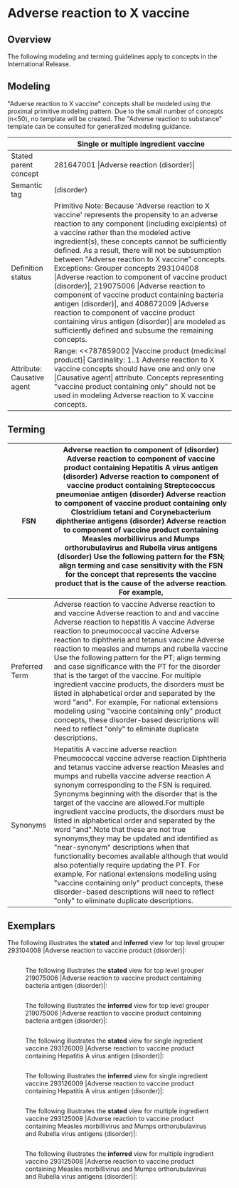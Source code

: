 # Adverse reaction to X vaccine

## Overview

The following modeling and terming guidelines apply to concepts in the International Release.

## Modeling

"Adverse reaction to X vaccine" concepts shall be modeled using the proximal primitive modeling pattern. Due to the small number of concepts (n<50), no template will be created. The "Adverse reaction to substance" template can be consulted for generalized modeling guidance.

|                            | Single or multiple ingredient vaccine                                                                                                                                                                                                                                                                                                                                                                                                                                                                                                                                                                                                                                                                                                                 |
| -------------------------- | ----------------------------------------------------------------------------------------------------------------------------------------------------------------------------------------------------------------------------------------------------------------------------------------------------------------------------------------------------------------------------------------------------------------------------------------------------------------------------------------------------------------------------------------------------------------------------------------------------------------------------------------------------------------------------------------------------------------------------------------------------- |
| Stated parent concept      | 281647001 \|Adverse reaction (disorder)\|                                                                                                                                                                                                                                                                                                                                                                                                                                                                                                                                                                                                                                                                                                             |
| Semantic tag               | (disorder)                                                                                                                                                                                                                                                                                                                                                                                                                                                                                                                                                                                                                                                                                                                                            |
| Definition status          | Primitive Note: Because 'Adverse reaction to X vaccine' represents the propensity to an adverse reaction to any component (including excipients) of a vaccine rather than the modeled active ingredient(s), these concepts cannot be sufficiently defined. As a result, there will not be subsumption between "Adverse reaction to X vaccine" concepts. Exceptions: Grouper concepts 293104008 \|Adverse reaction to component of vaccine product (disorder)\|, 219075006 \|Adverse reaction to component of vaccine product containing bacteria antigen (disorder)\|, and 408672009 \|Adverse reaction to component of vaccine product containing virus antigen (disorder)\| are modeled as sufficiently defined and subsume the remaining concepts. |
| Attribute: Causative agent | Range: <<787859002 \|Vaccine product (medicinal product)\| Cardinality: 1..1 Adverse reaction to X vaccine concepts should have one and only one \|Causative agent\| attribute. Concepts representing "vaccine product containing only" should not be used in modeling Adverse reaction to X vaccine concepts.                                                                                                                                                                                                                                                                                                                                                                                                                                        |

## Terming

| FSN            | Adverse reaction to component of (disorder) Adverse reaction to component of vaccine product containing Hepatitis A virus antigen (disorder) Adverse reaction to component of vaccine product containing Streptococcus pneumoniae antigen (disorder) Adverse reaction to component of vaccine product containing only Clostridium tetani and Corynebacterium diphtheriae antigens (disorder) Adverse reaction to component of vaccine product containing Measles morbillivirus and Mumps orthorubulavirus and Rubella virus antigens (disorder) Use the following pattern for the FSN; align terming and case sensitivity with the FSN for the concept that represents the vaccine product that is the cause of the adverse reaction. For example,                                                                                                                   |
| -------------- | -------------------------------------------------------------------------------------------------------------------------------------------------------------------------------------------------------------------------------------------------------------------------------------------------------------------------------------------------------------------------------------------------------------------------------------------------------------------------------------------------------------------------------------------------------------------------------------------------------------------------------------------------------------------------------------------------------------------------------------------------------------------------------------------------------------------------------------------------------------------- |
| Preferred Term | Adverse reaction to vaccine Adverse reaction to and vaccine Adverse reaction to and and vaccine Adverse reaction to hepatitis A vaccine Adverse reaction to pneumococcal vaccine Adverse reaction to diphtheria and tetanus vaccine Adverse reaction to measles and mumps and rubella vaccine Use the following pattern for the PT; align terming and case significance with the PT for the disorder that is the target of the vaccine. For multiple ingredient vaccine products, the disorders must be listed in alphabetical order and separated by the word "and". For example, For national extensions modeling using "vaccine containing only" product concepts, these disorder-based descriptions will need to reflect "only" to eliminate duplicate descriptions.                                                                                             |
| Synonyms       | Hepatitis A vaccine adverse reaction Pneumococcal vaccine adverse reaction Diphtheria and tetanus vaccine adverse reaction Measles and mumps and rubella vaccine adverse reaction A synonym corresponding to the FSN is required. Synonyms beginning with the disorder that is the target of the vaccine are allowed.For multiple ingredient vaccine products, the disorders must be listed in alphabetical order and separated by the word "and".Note that these are not true synonyms;they may be updated and identified as "near-synonym" descriptions when that functionality becomes available although that would also potentially require updating the PT. For example, For national extensions modeling using "vaccine containing only" product concepts, these disorder-based descriptions will need to reflect "only" to eliminate duplicate descriptions. |

## Exemplars

The following illustrates the **stated** and **inferred** view for top level grouper 293104008 |Adverse reaction to vaccine product (disorder)|:

<figure><img src="../../../../../../authoring/clinical-finding-and-disorder/images/174690457.png" alt=""><figcaption><p>The following illustrates the <strong>stated</strong> view for top level grouper 219075006 |Adverse reaction to vaccine product containing bacteria antigen (disorder)|:</p></figcaption></figure>

<figure><img src="../../../../../../authoring/clinical-finding-and-disorder/images/174690456.png" alt=""><figcaption><p>The following illustrates the <strong>inferred</strong> view for top level grouper 219075006 |Adverse reaction to vaccine product containing bacteria antigen (disorder)|:</p></figcaption></figure>

<figure><img src="../../../../../../authoring/clinical-finding-and-disorder/images/174690455.png" alt=""><figcaption><p>The following illustrates the <strong>stated</strong> view for single ingredient vaccine 293126009 |Adverse reaction to vaccine product containing Hepatitis A virus antigen (disorder)|:</p></figcaption></figure>

<figure><img src="../../../../../../authoring/clinical-finding-and-disorder/images/174690454.png" alt=""><figcaption><p>The following illustrates the <strong>inferred</strong> view for single ingredient vaccine 293126009 |Adverse reaction to vaccine product containing Hepatitis A virus antigen (disorder)|:</p></figcaption></figure>

<figure><img src="../../../../../../authoring/clinical-finding-and-disorder/images/174690453.png" alt=""><figcaption><p>The following illustrates the <strong>stated</strong> view for multiple ingredient vaccine 293125008 |Adverse reaction to vaccine product containing Measles morbillivirus and Mumps orthorubulavirus and Rubella virus antigens (disorder)|:</p></figcaption></figure>

<figure><img src="../../../../../../authoring/clinical-finding-and-disorder/images/174690452.png" alt=""><figcaption><p>The following illustrates the <strong>inferred</strong> view for multiple ingredient vaccine 293125008 |Adverse reaction to vaccine product containing Measles morbillivirus and Mumps orthorubulavirus and Rubella virus antigens (disorder)|:</p></figcaption></figure>

<figure><img src="../../../../../../authoring/clinical-finding-and-disorder/images/174690451.png" alt=""><figcaption></figcaption></figure>
